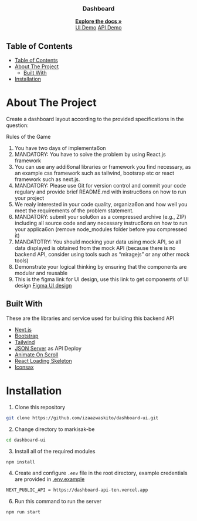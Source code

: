 <br />
<p align="center">
  <h3 align="center">Dashboard</h3>
  <p align="center">
    <a href="https://github.com/izaazwaskito/Technical-Test"><strong>Explore the docs »</strong></a>
    <br />
    <a href="https://dashboard-ui-swart.vercel.app/">UI Demo</a>
    <a href="https://dashboard-api-ten.vercel.app/">API Demo</a>
  </p>
</p>

## Table of Contents

- [Table of Contents](#table-of-contents)
- [About The Project](#about-the-project)
  - [Built With](#built-with)
- [Installation](#installation)

# About The Project

Create a dashboard layout according to the provided specifications in the question:

Rules of the Game

1. You have two days of implementa6on
2. MANDATORY: You have to solve the problem by using React.js framework
3. You can use any addi6onal libraries or framework you find necessary, as an example css framework such as
   tailwind, bootsrap etc or react framework such as next.js.
4. MANDATORY: Please use Git for version control and commit your code regulary and provide brief
   README.md with instruc6ons on how to run your project
5. We realy interested in your code quality, organiza6on and how well you meet the requirements of the
   problem statement.
6. MANDATORY: submit your solu6on as a compressed archive (e.g., ZIP) including all source code and any
   necessary instruc6ons on how to run your applica6on (remove node_modules folder before you
   compressed it)
7. MANDATOTRY: You should mocking your data using mock API, so all data displayed is obtained from the
   mock API (because there is no backend API, consider using tools such as “miragejs” or any other mock
   tools)
8. Demonstrate your logical thinking by ensuring that the components are modular and reusable
9. This is the figma link for UI design, use this link to get components of UI design
   [Figma UI design](<https://www.figma.com/file/0nwzy8trAIwegTPHXmMg2H/Admin-Dashboard-(Community)?type=design&node-id=3-99&mode=design&t=R7gPmarzbb7XMro3-0>)

## Built With

These are the libraries and service used for building this backend API

- [Next.js](https://nextjs.org)
- [Bootstrap](https://getbootstrap.com)
- [Tailwind](https://www.tailwindcss.com)
- [JSON Server](https://www.npmjs.com/package/json-server) as API Deploy
- [Animate On Scroll](https://michalsnik.github.io/aos/)
- [React Loading Skeleton](https://www.npmjs.com/package/react-loading-skeleton)
- [Iconsax](https://iconsax-react.pages.dev/)

# Installation

1. Clone this repository

```sh
git clone https://github.com/izaazwaskito/dashboard-ui.git
```

2. Change directory to markisak-be

```sh
cd dashboard-ui
```

3. Install all of the required modules

```sh
npm install
```

4. Create and configure `.env` file in the root directory, example credentials are provided in [.env.example](./.env.example)

```sh
NEXT_PUBLIC_API = https://dashboard-api-ten.vercel.app
```

6. Run this command to run the server

```sh
npm run start
```

